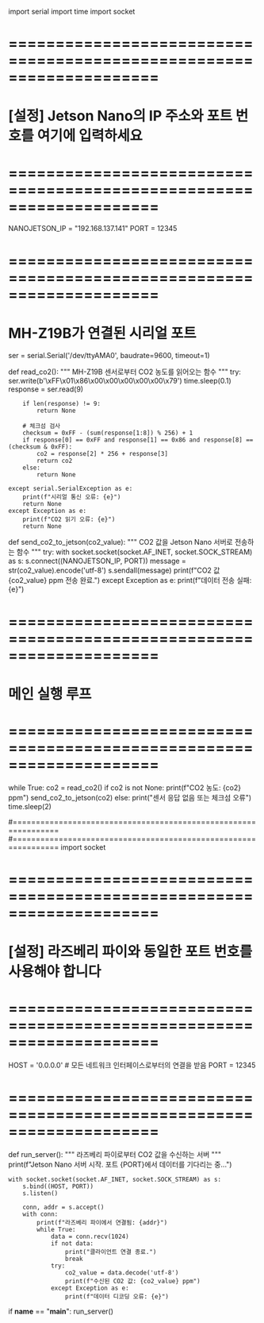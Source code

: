 import serial
import time
import socket

# ====================================================================
# [설정] Jetson Nano의 IP 주소와 포트 번호를 여기에 입력하세요
# ====================================================================
NANOJETSON_IP = "192.168.137.141"
PORT = 12345
# ====================================================================

# MH-Z19B가 연결된 시리얼 포트
ser = serial.Serial('/dev/ttyAMA0', baudrate=9600, timeout=1)

def read_co2():
    """
    MH-Z19B 센서로부터 CO2 농도를 읽어오는 함수
    """
    try:
        ser.write(b'\xFF\x01\x86\x00\x00\x00\x00\x00\x79')
        time.sleep(0.1)
        response = ser.read(9)
        
        if len(response) != 9:
            return None

        # 체크섬 검사
        checksum = 0xFF - (sum(response[1:8]) % 256) + 1
        if response[0] == 0xFF and response[1] == 0x86 and response[8] == (checksum & 0xFF):
            co2 = response[2] * 256 + response[3]
            return co2
        else:
            return None
            
    except serial.SerialException as e:
        print(f"시리얼 통신 오류: {e}")
        return None
    except Exception as e:
        print(f"CO2 읽기 오류: {e}")
        return None

def send_co2_to_jetson(co2_value):
    """
    CO2 값을 Jetson Nano 서버로 전송하는 함수
    """
    try:
        with socket.socket(socket.AF_INET, socket.SOCK_STREAM) as s:
            s.connect((NANOJETSON_IP, PORT))
            message = str(co2_value).encode('utf-8')
            s.sendall(message)
            print(f"CO2 값 {co2_value} ppm 전송 완료.")
    except Exception as e:
        print(f"데이터 전송 실패: {e}")

# ====================================================================
# 메인 실행 루프
# ====================================================================
while True:
    co2 = read_co2()
    if co2 is not None:
        print(f"CO2 농도: {co2} ppm")
        send_co2_to_jetson(co2)
    else:
        print("센서 응답 없음 또는 체크섬 오류")
    time.sleep(2)


#================================================================
#================================================================
import socket

# ====================================================================
# [설정] 라즈베리 파이와 동일한 포트 번호를 사용해야 합니다
# ====================================================================
HOST = '0.0.0.0' # 모든 네트워크 인터페이스로부터의 연결을 받음
PORT = 12345
# ====================================================================

def run_server():
    """
    라즈베리 파이로부터 CO2 값을 수신하는 서버
    """
    print(f"Jetson Nano 서버 시작. 포트 {PORT}에서 데이터를 기다리는 중...")
    
    with socket.socket(socket.AF_INET, socket.SOCK_STREAM) as s:
        s.bind((HOST, PORT))
        s.listen()
        
        conn, addr = s.accept()
        with conn:
            print(f"라즈베리 파이에서 연결됨: {addr}")
            while True:
                data = conn.recv(1024)
                if not data:
                    print("클라이언트 연결 종료.")
                    break
                try:
                    co2_value = data.decode('utf-8')
                    print(f"수신된 CO2 값: {co2_value} ppm")
                except Exception as e:
                    print(f"데이터 디코딩 오류: {e}")

if __name__ == "__main__":
    run_server()
